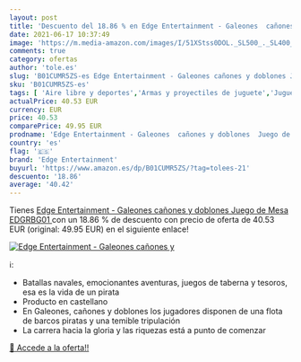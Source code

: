 ```yaml
---
layout: post
title: 'Descuento del 18.86 % en Edge Entertainment - Galeones  cañones y'
date: 2021-06-17 10:37:49
image: 'https://m.media-amazon.com/images/I/51XStss0DOL._SL500_._SL400_.jpg'
comments: true
category: ofertas
author: 'tole.es'
slug: 'B01CUMR5ZS-es Edge Entertainment - Galeones cañones y doblones Juego de...'
sku: 'B01CUMR5ZS-es'
tags: [ 'Aire libre y deportes','Armas y proyectiles de juguete','Juguetes','Juguetes y juegos','de','edge entertainment','juego','mesa', ]
actualPrice: 40.53 EUR
currency: EUR
price: 40.53
comparePrice: 49.95 EUR
prodname: 'Edge Entertainment - Galeones  cañones y doblones  Juego de Mesa  EDGRBG01 '
country: 'es'
flag: '🇪🇸'
brand: 'Edge Entertainment'
buyurl: 'https://www.amazon.es/dp/B01CUMR5ZS/?tag=tolees-21'
descuento: '18.86'
average: '40.42'
---
```


Tienes [Edge Entertainment - Galeones  cañones y doblones  Juego de Mesa  EDGRBG01 ](https://www.amazon.es/dp/B01CUMR5ZS/?tag=tolees-21) con un 18.86 % de descuento con precio de oferta de 40.53 EUR (original: 49.95 EUR) en el siguiente enlace!

[![Edge Entertainment - Galeones  cañones y](https://m.media-amazon.com/images/I/51XStss0DOL._SL500_._SL400_.jpg)](https://www.amazon.es/dp/B01CUMR5ZS/?tag=tolees-21)

ℹ️:

- Batallas navales, emocionantes aventuras, juegos de taberna y tesoros, esa es la vida de un pirata
- Producto en castellano
- En Galeones, cañones y doblones los jugadores disponen de una flota de barcos piratas y una temible tripulación
- La carrera hacia la gloria y las riquezas está a punto de comenzar

[🛒 Accede a la oferta!!](https://www.amazon.es/dp/B01CUMR5ZS/?tag=tolees-21)
